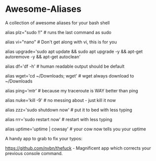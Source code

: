 # Awesome-Aliases

A collection of awesome aliases for your bash shell

alias plz="sudo !!"  # runs the last command as sudo

alias vi="nano"  # Don't get along with vi, this is for you

alias upgrade='sudo apt update && sudo apt upgrade -y && apt-get autoremove -y && apt-get autoclean'

alias df='df -h'  # human readable output should be default

alias wget='cd ~/Downloads; wget'  # wget always download to ~/Downloads

alias ping='mtr'  # because my traceroute is WAY better than ping

alias nuke='kill -9' # no messing about - just kill it now

alias zzz='sudo shutdown now'  # put it to bed with less typing

alias rrr='sudo restart now'  # restart with less typing

alias uptime='uptime | cowsay'  # your cow now tells you your uptime

A handy app to grab to fix your typos:

https://github.com/nvbn/thefuck - Magnificent app which corrects your previous console command.

